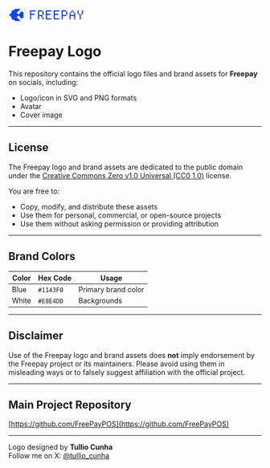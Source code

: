 <img src="assets/logo/freepay-logo-default.svg" alt="Freepay Logo" width="150" />



# Freepay Logo

This repository contains the official logo files and brand assets for **Freepay** on socials, including:

- Logo/icon in SVG and PNG formats
- Avatar
- Cover image

---

## License

The Freepay logo and brand assets are dedicated to the public domain under the [Creative Commons Zero v1.0 Universal (CC0 1.0)](https://creativecommons.org/publicdomain/zero/1.0/) license.

You are free to:

- Copy, modify, and distribute these assets  
- Use them for personal, commercial, or open-source projects  
- Use them without asking permission or providing attribution  

---

## Brand Colors

| Color | Hex Code  | Usage               |
|-------|-----------|---------------------|
| Blue  | `#1143F0` | Primary brand color |
| White | `#E8E4DD` | Backgrounds         |

---

## Disclaimer

Use of the Freepay logo and brand assets does **not** imply endorsement by the Freepay project or its maintainers. Please avoid using them in misleading ways or to falsely suggest affiliation with the official project.

---

## Main Project Repository

[https://github.com/FreePayPOS](https://github.com/FreePayPOS)  

---

Logo designed by **Tullio Cunha**  
Follow me on X: [@tullio_cunha](https://x.com/tullio_cunha)
